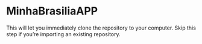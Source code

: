 # MinhaBrasiliaAPP
This will let you immediately clone the repository to your computer. Skip this step if you’re importing an existing repository.
